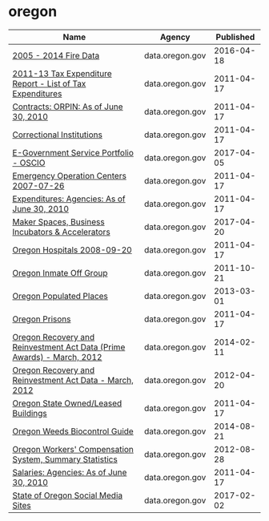 # oregon

Name | Agency | Published
---- | ---- | ---------
[2005 - 2014 Fire Data](../datasets/9nkj-mp3y.md) | data.oregon.gov | 2016-04-18
[2011-13 Tax Expenditure Report - List of Tax Expenditures](../datasets/cjmm-9sxs.md) | data.oregon.gov | 2011-04-17
[Contracts: ORPIN: As of June 30, 2010](../datasets/br2t-dc7x.md) | data.oregon.gov | 2011-04-17
[Correctional Institutions](../datasets/fqhs-84r4.md) | data.oregon.gov | 2011-04-17
[E-Government Service Portfolio - OSCIO](../datasets/9g5a-r9zs.md) | data.oregon.gov | 2017-04-05
[Emergency Operation Centers 2007-07-26](../datasets/pjn6-jprb.md) | data.oregon.gov | 2011-04-17
[Expenditures: Agencies: As of June 30, 2010](../datasets/822n-er69.md) | data.oregon.gov | 2011-04-17
[Maker Spaces, Business Incubators & Accelerators](../datasets/wpin-z8u6.md) | data.oregon.gov | 2017-04-20
[Oregon Hospitals 2008-09-20](../datasets/s2vy-pvyp.md) | data.oregon.gov | 2011-04-17
[Oregon Inmate Off Group](../datasets/38dq-3yhz.md) | data.oregon.gov | 2011-10-21
[Oregon Populated Places](../datasets/c6z4-hjsu.md) | data.oregon.gov | 2013-03-01
[Oregon Prisons](../datasets/dsje-kuhw.md) | data.oregon.gov | 2011-04-17
[Oregon Recovery and Reinvestment Act Data (Prime Awards) - March, 2012](../datasets/e6m7-jh27.md) | data.oregon.gov | 2014-02-11
[Oregon Recovery and Reinvestment Act Data - March, 2012](../datasets/q3a9-rf9x.md) | data.oregon.gov | 2012-04-20
[Oregon State Owned/Leased Buildings](../datasets/2q2s-w8ry.md) | data.oregon.gov | 2011-04-17
[Oregon Weeds Biocontrol Guide](../datasets/m8fv-efat.md) | data.oregon.gov | 2014-08-21
[Oregon Workers' Compensation System, Summary Statistics](../datasets/tmip-5b7m.md) | data.oregon.gov | 2012-08-28
[Salaries: Agencies: As of June 30, 2010](../datasets/ea53-t8fq.md) | data.oregon.gov | 2011-04-17
[State of Oregon Social Media Sites](../datasets/hqhe-shsc.md) | data.oregon.gov | 2017-02-02

